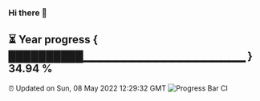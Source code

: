 ### Hi there 👋
⏳ Year progress { ██████████▁▁▁▁▁▁▁▁▁▁▁▁▁▁▁▁▁▁▁▁ } 34.94 %
---
⏰ Updated on Sun, 08 May 2022 12:29:32 GMT
![Progress Bar CI](https://github.com/liununu/liununu/workflows/Progress%20Bar%20CI/badge.svg)
